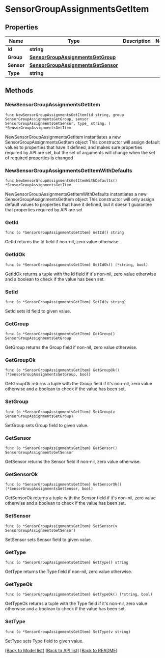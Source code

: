# SensorGroupAssignmentsGetItem

## Properties

Name | Type | Description | Notes
------------ | ------------- | ------------- | -------------
**Id** | **string** |  | 
**Group** | [**SensorGroupAssignmentsGetGroup**](SensorGroupAssignmentsGetGroup.md) |  | 
**Sensor** | [**SensorGroupAssignmentsGetSensor**](SensorGroupAssignmentsGetSensor.md) |  | 
**Type** | **string** |  | 

## Methods

### NewSensorGroupAssignmentsGetItem

`func NewSensorGroupAssignmentsGetItem(id string, group SensorGroupAssignmentsGetGroup, sensor SensorGroupAssignmentsGetSensor, type_ string, ) *SensorGroupAssignmentsGetItem`

NewSensorGroupAssignmentsGetItem instantiates a new SensorGroupAssignmentsGetItem object
This constructor will assign default values to properties that have it defined,
and makes sure properties required by API are set, but the set of arguments
will change when the set of required properties is changed

### NewSensorGroupAssignmentsGetItemWithDefaults

`func NewSensorGroupAssignmentsGetItemWithDefaults() *SensorGroupAssignmentsGetItem`

NewSensorGroupAssignmentsGetItemWithDefaults instantiates a new SensorGroupAssignmentsGetItem object
This constructor will only assign default values to properties that have it defined,
but it doesn't guarantee that properties required by API are set

### GetId

`func (o *SensorGroupAssignmentsGetItem) GetId() string`

GetId returns the Id field if non-nil, zero value otherwise.

### GetIdOk

`func (o *SensorGroupAssignmentsGetItem) GetIdOk() (*string, bool)`

GetIdOk returns a tuple with the Id field if it's non-nil, zero value otherwise
and a boolean to check if the value has been set.

### SetId

`func (o *SensorGroupAssignmentsGetItem) SetId(v string)`

SetId sets Id field to given value.


### GetGroup

`func (o *SensorGroupAssignmentsGetItem) GetGroup() SensorGroupAssignmentsGetGroup`

GetGroup returns the Group field if non-nil, zero value otherwise.

### GetGroupOk

`func (o *SensorGroupAssignmentsGetItem) GetGroupOk() (*SensorGroupAssignmentsGetGroup, bool)`

GetGroupOk returns a tuple with the Group field if it's non-nil, zero value otherwise
and a boolean to check if the value has been set.

### SetGroup

`func (o *SensorGroupAssignmentsGetItem) SetGroup(v SensorGroupAssignmentsGetGroup)`

SetGroup sets Group field to given value.


### GetSensor

`func (o *SensorGroupAssignmentsGetItem) GetSensor() SensorGroupAssignmentsGetSensor`

GetSensor returns the Sensor field if non-nil, zero value otherwise.

### GetSensorOk

`func (o *SensorGroupAssignmentsGetItem) GetSensorOk() (*SensorGroupAssignmentsGetSensor, bool)`

GetSensorOk returns a tuple with the Sensor field if it's non-nil, zero value otherwise
and a boolean to check if the value has been set.

### SetSensor

`func (o *SensorGroupAssignmentsGetItem) SetSensor(v SensorGroupAssignmentsGetSensor)`

SetSensor sets Sensor field to given value.


### GetType

`func (o *SensorGroupAssignmentsGetItem) GetType() string`

GetType returns the Type field if non-nil, zero value otherwise.

### GetTypeOk

`func (o *SensorGroupAssignmentsGetItem) GetTypeOk() (*string, bool)`

GetTypeOk returns a tuple with the Type field if it's non-nil, zero value otherwise
and a boolean to check if the value has been set.

### SetType

`func (o *SensorGroupAssignmentsGetItem) SetType(v string)`

SetType sets Type field to given value.



[[Back to Model list]](../README.md#documentation-for-models) [[Back to API list]](../README.md#documentation-for-api-endpoints) [[Back to README]](../README.md)


